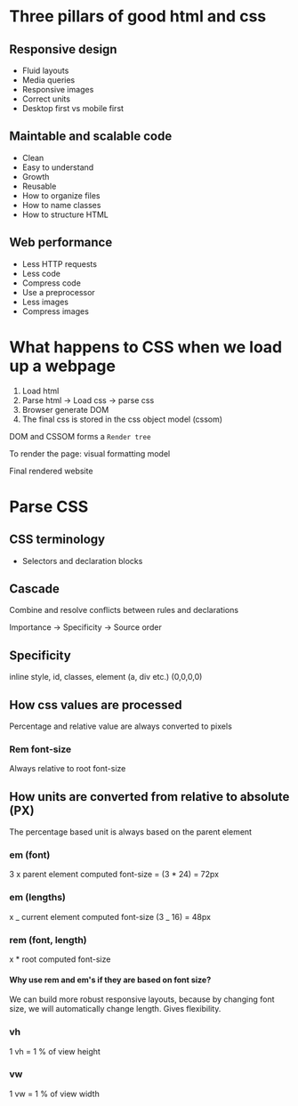 # Three pillars of good html and css

## Responsive design

- Fluid layouts
- Media queries
- Responsive images
- Correct units
- Desktop first vs mobile first

## Maintable and scalable code

- Clean
- Easy to understand
- Growth
- Reusable
- How to organize files
- How to name classes
- How to structure HTML

## Web performance

- Less HTTP requests
- Less code
- Compress code
- Use a preprocessor
- Less images
- Compress images

# What happens to CSS when we load up a webpage

1. Load html
2. Parse html -> Load css -> parse css
3. Browser generate DOM
4. The final css is stored in the css object model (cssom)

DOM and CSSOM forms a `Render tree`

To render the page: visual formatting model

Final rendered website

# Parse CSS

## CSS terminology

- Selectors and declaration blocks

## Cascade

Combine and resolve conflicts between rules and declarations

Importance -> Specificity -> Source order

## Specificity

inline style, id, classes, element (a, div etc.)
(0,0,0,0)

## How css values are processed

Percentage and relative value are always converted to pixels

### Rem font-size

Always relative to root font-size

## How units are converted from relative to absolute (PX)

The percentage based unit is always based on the parent element

### em (font)

3 x parent element computed font-size = (3 \* 24) = 72px

### em (lengths)

x _ current element computed font-size (3 _ 16) = 48px

### rem (font, length)

x \* root computed font-size

#### Why use rem and em's if they are based on font size?

We can build more robust responsive layouts, because by changing font size, we will automatically change length. Gives flexibility.

### vh

1 vh = 1 % of view height

### vw

1 vw = 1 % of view width
